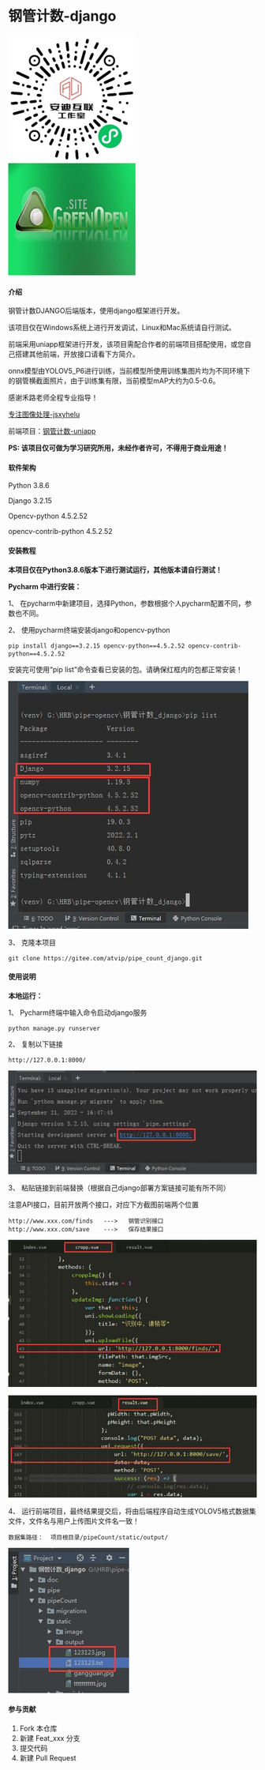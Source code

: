 # 钢管计数-django

![输入图片说明](doc/10.jpg) ![输入图片说明](doc/11.jpg)

#### 介绍
钢管计数DJANGO后端版本，使用django框架进行开发。

该项目仅在Windows系统上进行开发调试，Linux和Mac系统请自行测试。

前端采用uniapp框架进行开发，该项目需配合作者的前端项目搭配使用，或您自己搭建其他前端，开放接口请看下方简介。

onnx模型由YOLOV5_P6进行训练，当前模型所使用训练集图片均为不同环境下的钢管横截面照片，由于训练集有限，当前模型mAP大约为0.5-0.6。

感谢禾路老师全程专业指导！

[专注图像处理-jsxyhelu](https://www.cnblogs.com/jsxyhelu)

前端项目：[钢管计数-uniapp](https://gitee.com/atvip/pipe_count_uniapp)

**PS: 该项目仅可做为学习研究所用，未经作者许可，不得用于商业用途！**


#### 软件架构
Python 3.8.6

Django 3.2.15

Opencv-python 4.5.2.52

opencv-contrib-python 4.5.2.52

#### 安装教程

**本项目仅在Python3.8.6版本下进行测试运行，其他版本请自行测试！**

**Pycharm 中进行安装：**

1、  在pycharm中新建项目，选择Python，参数根据个人pycharm配置不同，参数也不同。

2、  使用pycharm终端安装django和opencv-python
```
pip install django==3.2.15 opencv-python==4.5.2.52 opencv-contrib-python==4.5.2.52
```

   安装完可使用“pip list”命令查看已安装的包。请确保红框内的包都正常安装！
    
![image](doc/piplist.jpg)

3、  克隆本项目

```
git clone https://gitee.com/atvip/pipe_count_django.git
```


#### 使用说明

**本地运行：**

1、  Pycharm终端中输入命令启动django服务
```
python manage.py runserver
```
2、  复制以下链接
```
http://127.0.0.1:8000/
``` 
![image](doc/run.jpg)

3、  粘贴链接到前端替换（根据自己django部署方案链接可能有所不同）

注意API接口，目前开放两个接口，对应下方截图前端两个位置

```
http://www.xxx.com/finds   --->   钢管识别接口
http://www.xxx.com/save    --->   保存结果接口
``` 

![image](doc/uniapp.jpg)

![image](doc/uniapp2.jpg)

4、  运行前端项目，最终结果提交后，将由后端程序自动生成YOLOV5格式数据集文件，文件名与用户上传图片文件名一致！

```
数据集路径：  项目根目录/pipeCount/static/output/
```

![image](doc/yolov5.jpg)

#### 参与贡献

1.  Fork 本仓库
2.  新建 Feat_xxx 分支
3.  提交代码
4.  新建 Pull Request


